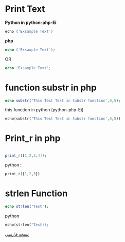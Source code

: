 # Print Text

**Python in python-php-Ei**

```python 
echo ('Exsample Text')
```


**php**

```php
echo ('Exsample Text');
```
OR

```php
echo 'Exsample Text';
```

# function substr in php

```php 
echo substr('This Text Test in Substr function',0,5);
```


this function in python (python-php-Ei)
```python 
echo(substr('This Text Test in Substr function',0,5))
```


# Print_r in php

```php

print_r([1,2,3,4]);
```
python : 
```python 
print_r({1,2,3})
```

# strlen Function

```php
echo strlen('Test');
```


python
```python
echo(strlen('Test));
```

[نسخه فارسی](https://github.com/DevNull-IR/python-php-Ei/blob/main/exsample/Persian.md)
